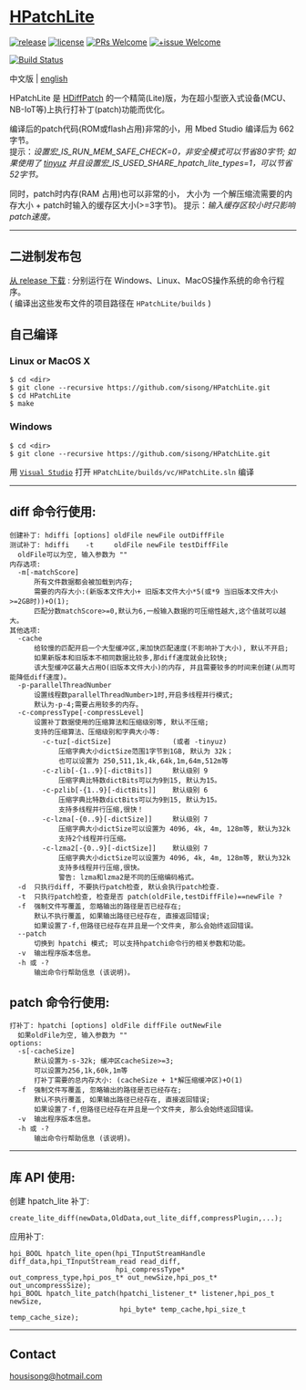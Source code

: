 # [HPatchLite](https://github.com/sisong/HPatchLite)
[![release](https://img.shields.io/badge/release-v0.4.3-blue.svg)](https://github.com/sisong/HPatchLite/releases) 
[![license](https://img.shields.io/badge/license-MIT-blue.svg)](https://github.com/sisong/HPatchLite/blob/main/LICENSE) 
[![PRs Welcome](https://img.shields.io/badge/PRs-welcome-blue.svg)](https://github.com/sisong/HPatchLite/pulls)
[![+issue Welcome](https://img.shields.io/github/issues-raw/sisong/HPatchLite?color=green&label=%2Bissue%20welcome)](https://github.com/sisong/HPatchLite/issues)   

[![Build Status](https://github.com/sisong/HPatchLite/workflows/ci/badge.svg?branch=main)](https://github.com/sisong/HPatchLite/actions?query=workflow%3Aci+branch%3Amain)   

 中文版 | [english](README.md)   

HPatchLite 是 [HDiffPatch](https://github.com/sisong/HDiffPatch) 的一个精简(Lite)版，为在超小型嵌入式设备(MCU、NB-IoT等)上执行打补丁(patch)功能而优化。   

编译后的patch代码(ROM或flash占用)非常的小，用 Mbed Studio 编译后为 662 字节。   
提示：*设置宏_IS_RUN_MEM_SAFE_CHECK=0，非安全模式可以节省80字节; 
如果使用了 [tinyuz](https://github.com/sisong/tinyuz) 并且设置宏_IS_USED_SHARE_hpatch_lite_types=1，可以节省52字节。*    
   
同时，patch时内存(RAM 占用)也可以非常的小， 
大小为 一个解压缩流需要的内存大小 + patch时输入的缓存区大小(>=3字节)。
提示：*输入缓存区较小时只影响patch速度。*    

---
## 二进制发布包
[从 release 下载](https://github.com/sisong/HPatchLite/releases) : 分别运行在 Windows、Linux、MacOS操作系统的命令行程序。     
( 编译出这些发布文件的项目路径在 `HPatchLite/builds` )   

## 自己编译
### Linux or MacOS X ###
```
$ cd <dir>
$ git clone --recursive https://github.com/sisong/HPatchLite.git
$ cd HPatchLite
$ make
```
### Windows ###
```
$ cd <dir>
$ git clone --recursive https://github.com/sisong/HPatchLite.git
```
用 [`Visual Studio`](https://visualstudio.microsoft.com) 打开 `HPatchLite/builds/vc/HPatchLite.sln` 编译   

---
## **diff** 命令行使用:  
```
创建补丁: hdiffi [options] oldFile newFile outDiffFile
测试补丁: hdiffi    -t     oldFile newFile testDiffFile
  oldFile可以为空, 输入参数为 ""
内存选项:
  -m[-matchScore]
      所有文件数据都会被加载到内存;
      需要的内存大小:(新版本文件大小+ 旧版本文件大小*5(或*9 当旧版本文件大小>=2GB时))+O(1);
      匹配分数matchScore>=0,默认为6,一般输入数据的可压缩性越大,这个值就可以越大。
其他选项:
  -cache
      给较慢的匹配开启一个大型缓冲区,来加快匹配速度(不影响补丁大小), 默认不开启;
      如果新版本和旧版本不相同数据比较多,那diff速度就会比较快;
      该大型缓冲区最大占用O(旧版本文件大小)的内存, 并且需要较多的时间来创建(从而可能降低diff速度)。
  -p-parallelThreadNumber
      设置线程数parallelThreadNumber>1时,开启多线程并行模式;
      默认为-p-4;需要占用较多的内存。
  -c-compressType[-compressLevel]
      设置补丁数据使用的压缩算法和压缩级别等, 默认不压缩;
      支持的压缩算法、压缩级别和字典大小等:
        -c-tuz[-dictSize]               (或者 -tinyuz)
            压缩字典大小dictSize范围1字节到1GB, 默认为 32k；
            也可以设置为 250,511,1k,4k,64k,1m,64m,512m等
        -c-zlib[-{1..9}[-dictBits]]     默认级别 9
            压缩字典比特数dictBits可以为9到15, 默认为15。
        -c-pzlib[-{1..9}[-dictBits]]    默认级别 6
            压缩字典比特数dictBits可以为9到15, 默认为15。
            支持多线程并行压缩,很快！
        -c-lzma[-{0..9}[-dictSize]]     默认级别 7
            压缩字典大小dictSize可以设置为 4096, 4k, 4m, 128m等, 默认为32k
            支持2个线程并行压缩。
        -c-lzma2[-{0..9}[-dictSize]]    默认级别 7
            压缩字典大小dictSize可以设置为 4096, 4k, 4m, 128m等, 默认为32k
            支持多线程并行压缩,很快。
            警告: lzma和lzma2是不同的压缩编码格式。
  -d  只执行diff, 不要执行patch检查, 默认会执行patch检查.
  -t  只执行patch检查, 检查是否 patch(oldFile,testDiffFile)==newFile ?
  -f  强制文件写覆盖, 忽略输出的路径是否已经存在;
      默认不执行覆盖, 如果输出路径已经存在, 直接返回错误;
      如果设置了-f,但路径已经存在并且是一个文件夹, 那么会始终返回错误。
  --patch
      切换到 hpatchi 模式; 可以支持hpatchi命令行的相关参数和功能。
  -v  输出程序版本信息。
  -h 或 -?
      输出命令行帮助信息 (该说明)。
```

## **patch** 命令行使用:  
```
打补丁: hpatchi [options] oldFile diffFile outNewFile
  如果oldFile为空, 输入参数为 ""
options:
  -s[-cacheSize]
      默认设置为-s-32k; 缓冲区cacheSize>=3;
      可以设置为256,1k,60k,1m等
      打补丁需要的总内存大小: (cacheSize + 1*解压缩缓冲区)+O(1)
  -f  强制文件写覆盖, 忽略输出的路径是否已经存在;
      默认不执行覆盖, 如果输出路径已经存在, 直接返回错误;
      如果设置了-f,但路径已经存在并且是一个文件夹, 那么会始终返回错误。
  -v  输出程序版本信息。
  -h 或 -?
      输出命令行帮助信息 (该说明)。
```

---
## 库 API 使用:
创建 hpatch_lite 补丁:
```
create_lite_diff(newData,OldData,out_lite_diff,compressPlugin,...);
```
应用补丁:
```
hpi_BOOL hpatch_lite_open(hpi_TInputStreamHandle diff_data,hpi_TInputStream_read read_diff,
                          hpi_compressType* out_compress_type,hpi_pos_t* out_newSize,hpi_pos_t* out_uncompressSize);
hpi_BOOL hpatch_lite_patch(hpatchi_listener_t* listener,hpi_pos_t newSize,
                           hpi_byte* temp_cache,hpi_size_t temp_cache_size);
```

---
## Contact
housisong@hotmail.com  